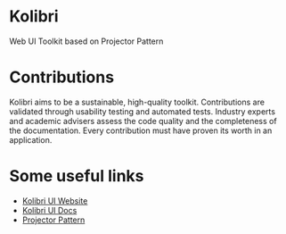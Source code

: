 # Kolibri
Web UI Toolkit based on Projector Pattern

# Contributions
Kolibri aims to be a sustainable, high-quality toolkit. Contributions are validated through usability testing and automated tests. Industry experts and academic advisers assess the code quality and the completeness of the documentation. Every contribution must have proven its worth in an application.

# Some useful links
* [Kolibri UI Website](https://kolibri-ui.org)
* [Kolibri UI Docs](https://docs.kolibri-ui.org)
* [Projector Pattern](https://entwickler.de/java/effiziente-oberflachen-mit-dem-projektor-pattern/)
